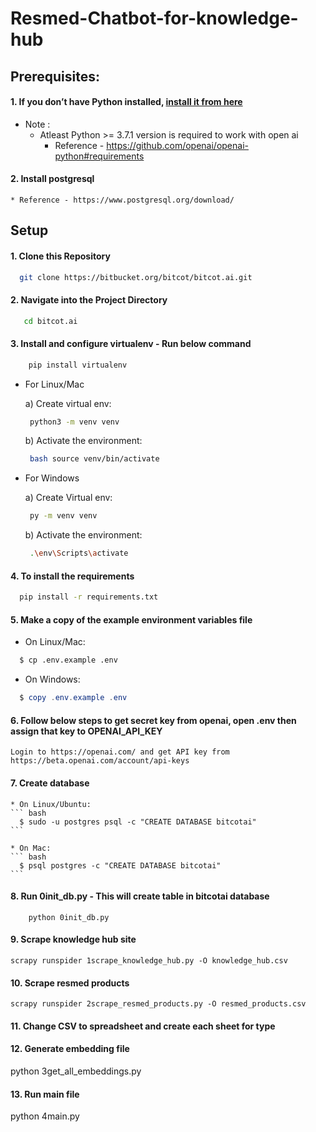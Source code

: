 # Resmed-Chatbot-for-knowledge-hub

## Prerequisites:
####  1. If you don’t have Python installed, [install it from here](https://www.python.org/downloads/)

   * Note : 
     - Atleast Python >= 3.7.1 version is required to work with open ai
       - Reference - https://github.com/openai/openai-python#requirements

#### 2. Install postgresql ####
    * Reference - https://www.postgresql.org/download/
  

## Setup

#### 1. Clone this Repository ####

  ``` bash
    git clone https://bitbucket.org/bitcot/bitcot.ai.git
  ```
    
#### 2. Navigate into the Project Directory ####

  ``` bash
     cd bitcot.ai
  ```

#### 3. Install and configure virtualenv - Run below command ####

  ``` bash
      pip install virtualenv
  ```

   * For Linux/Mac
   
     a) Create virtual env:
       ``` bash
        python3 -m venv venv
       ```

     b) Activate the environment:
       ``` bash
        bash source venv/bin/activate
       ```

   * For Windows

     a) Create Virtual env:
       ``` bash
        py -m venv venv 
       ```

     b) Activate the environment:
       ``` bash
        .\env\Scripts\activate 
       ```

#### 4. To install the requirements ####
  ``` bash
    pip install -r requirements.txt
  ```

#### 5. Make a copy of the example environment variables file ####

  * On Linux/Mac: 

  ``` bash
    $ cp .env.example .env
  ```

  * On Windows:

  ``` powershell
    $ copy .env.example .env
  ```

#### 6. Follow below steps to get secret key from openai, open .env then assign that key to OPENAI_API_KEY 
    
    Login to https://openai.com/ and get API key from https://beta.openai.com/account/api-keys
    
#### 7. Create database ####
    * On Linux/Ubuntu: 
    ``` bash
      $ sudo -u postgres psql -c "CREATE DATABASE bitcotai"
    ```

    * On Mac: 
    ``` bash
      $ psql postgres -c "CREATE DATABASE bitcotai"
    ```

#### 8. Run 0init_db.py - This will create table in bitcotai database ####
        python 0init_db.py

#### 9. Scrape knowledge hub site ####
    scrapy runspider 1scrape_knowledge_hub.py -O knowledge_hub.csv

#### 10. Scrape resmed products ####
    scrapy runspider 2scrape_resmed_products.py -O resmed_products.csv

#### 11. Change CSV to spreadsheet and create each sheet for type ####  
 
#### 12. Generate embedding file ####  
python 3get_all_embeddings.py

#### 13. Run main file ####  
python 4main.py

